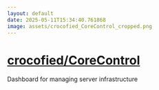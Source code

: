 ```yaml
---
layout: default
date: 2025-05-11T15:34:40.761868
image: assets/crocofied_CoreControl_cropped.png
---
```


# [crocofied/CoreControl](https://github.com/crocofied/CoreControl)

Dashboard for managing server infrastructure

